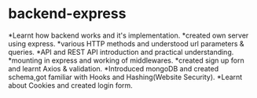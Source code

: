 ﻿# backend-express
*Learnt how backend works and it's implementation.
*created own server using express.
*various HTTP methods and understood url parameters & queries.
*API and REST API introduction and practical understanding.
*mounting in express and working of middlewares.
*created sign up forn and learnt Axios & validation.
*Introduced mongoDB and created schema,got familiar with Hooks and Hashing(Website Security).
*Learnt about Cookies and created login form.
